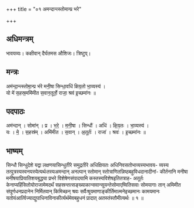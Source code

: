 +++
title = "०१ अमन्दान्त्स्तोमान्प्र भरे"

+++
## अधिमन्त्रम्
भावयव्यः। कक्षीवान् दैर्घतमस औशिजः। त्रिष्टुप्।

## मन्त्रः
अम॑न्दा॒न्त्स्तोमा॒न्प्र भ॑रे मनी॒षा सिन्धा॒वधि॑ क्षिय॒तो भा॒व्यस्य॑ ।  
यो मे॑ स॒हस्र॒ममि॑मीत स॒वान॒तूर्तो॒ राजा॒ श्रव॑ इ॒च्छमा॑नः ॥

## पदपाठः
अम॑न्दान् । सोमा॑न् । प्र । भ॒रे॒ । म॒नी॒षा । सिन्धौ॑ । अधि॑ । क्षि॒य॒तः । भा॒व्यस्य॑ ।  
यः । मे॒ । स॒हस्र॑म् । अमि॑मीत । स॒वान् । अ॒तूर्तः॑ । राजा॑ । श्रवः॑ । इ॒च्छमा॑नः ॥

## भाष्यम्
सिन्धौ सिन्धुदेशे यद्वा लक्षणयासिन्धुतीरे समुद्रतीरे अधिक्षियतः अधिनिवसतोभाव्यस्यभावय- व्यस्य तत्पुत्रस्यस्वनयस्येत्यर्थःतस्यअमन्दान् अनल्पान् स्तोमान् स्तोत्राणितन्निष्ठबहुविधदानादीनां- कीर्तनानि मनीषा मनीषयाप्रियातिशयबुद्ध्या प्रभरे विशेषेणसंपादयामि कस्तस्यविशेषइतितत्राह- अतूर्तः केनाप्यहिंसितोयोराजामेमदर्थं सहस्रन्तत्सङ्ख्याकान्सवान्सूयन्तेसोमाएष्वितिसवाः सोमयागाः तान् अमिमीत संपूर्णधनप्रदानेन निर्मितवान् किमिच्छन् श्रवः सर्वैःश्रूयमाणाङ्कीर्तिमात्मनेइच्छमानः कामयमानः यतोयंआर्त्विज्याद्युपाधिनाविनाकीर्त्यर्थमेवबहुधनं प्रादात् अतस्तंस्तौमीत्यर्थः ॥ १ ॥